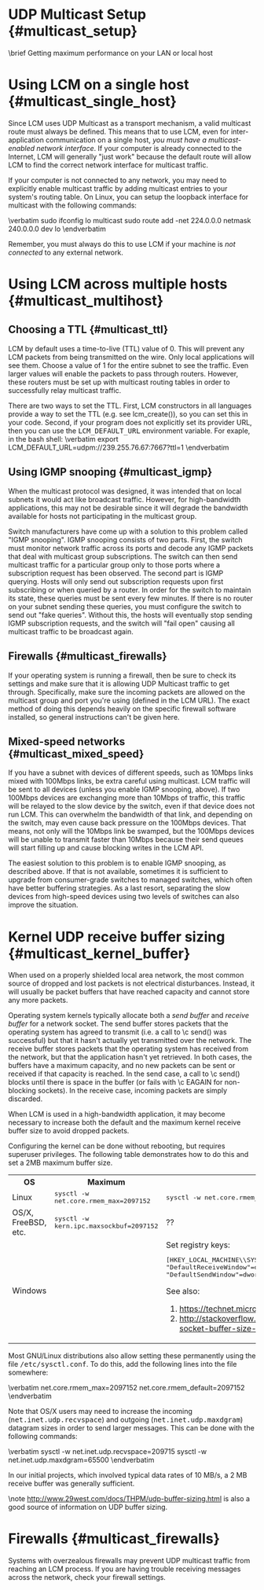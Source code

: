 UDP Multicast Setup {#multicast_setup}
====
\brief Getting maximum performance on your LAN or local host

# Using LCM on a single host {#multicast_single_host}

Since LCM uses UDP Multicast as a transport mechanism, a valid multicast route
must always be defined.  This means that to use LCM, even for
inter-application communication on a single host, <em>you must have a
multicast-enabled network interface</em>.  If your computer is already
connected to the Internet, LCM will generally "just work" because the default
route will allow LCM to find the correct network interface for multicast
traffic.

If your computer is not connected to any network, you may need to explicitly
enable multicast traffic by adding multicast entries to your system's routing
table.  On Linux, you can setup the loopback interface for multicast with the
following commands:

\verbatim
  sudo ifconfig lo multicast
  sudo route add -net 224.0.0.0 netmask 240.0.0.0 dev lo
\endverbatim
    
Remember, you must always do this to use LCM if your machine is <em>not
connected</em> to any external network.

# Using LCM across multiple hosts {#multicast_multihost}

## Choosing a TTL {#multicast_ttl}

LCM by default uses a time-to-live (TTL) value of 0.  This will prevent any
LCM packets from being transmitted on the wire.  Only local applications will
see them.  Choose a value of 1 for the entire subnet to see the traffic.  Even
larger values will enable the packets to pass through routers.  However, these
routers must be set up with multicast routing tables in order to successfully
relay multicast traffic.
    
There are two ways to set the TTL.  First, LCM constructors in all languages
provide a way to set the TTL (e.g. see lcm_create()), so you can set this in
your code.  Second, if your program does not explicitly set its provider URL,
then you can use the <tt>LCM_DEFAULT_URL</tt> environment variable.  For
exaple, in the bash shell:
\verbatim
  export LCM_DEFAULT_URL=udpm://239.255.76.67:7667?ttl=1
\endverbatim

## Using IGMP snooping {#multicast_igmp}

When the multicast protocol was designed, it was intended that on local
subnets it would act like broadcast traffic.  However, for high-bandwidth
applications, this may not be desirable since it will degrade the bandwidth
available for hosts not participating in the multicast group.

Switch manufacturers have come up with a solution to this problem called "IGMP
snooping".  IGMP snooping consists of two parts.  First, the switch must
monitor network traffic across its ports and decode any IGMP packets that deal
with multicast group subscriptions.  The switch can then send multicast
traffic for a particular group only to those ports where a subscription
request has been observed.  The second part is IGMP querying.  Hosts will only
send out subscription requests upon first subscribing or when queried by a
router.  In order for the switch to maintain its state, these queries must be
sent every few minutes.  If there is no router on your subnet sending these
queries, you must configure the switch to send out "fake queries".  Without
this, the hosts will eventually stop sending IGMP subscription requests, and
the switch will "fail open" causing all multicast traffic to be broadcast
again.

## Firewalls {#multicast_firewalls}

If your operating system is running a firewall, then be sure to check its
settings and make sure that it is allowing UDP Multicast traffic to get
through.  Specifically, make sure the incoming packets are allowed on the
multicast group and port you're using (defined in the LCM URL).  The exact
method of doing this depends heavily on the specific firewall software
installed, so general instructions can't be given here.

## Mixed-speed networks {#multicast_mixed_speed}

If you have a subnet with devices of different speeds, such as 10Mbps links
mixed with 100Mbps links, be extra careful using multicast.  LCM traffic will
be sent to all devices (unless you enable IGMP snooping, above).  If two
100Mbps devices are exchanging more than 10Mbps of traffic, this traffic will
be relayed to the slow device by the switch, even if that device does not run
LCM.  This can overwhelm the bandwidth of that link, and depending on the
switch, may even cause back pressure on the 100Mbps devices.  That means, not
only will the 10Mbps link be swamped, but the 100Mbps devices will be unable
to transmit faster than 10Mbps because their send queues will start filling up
and cause blocking writes in the LCM API.

The easiest solution to this problem is to enable IGMP snooping, as described
above.  If that is not available, sometimes it is sufficient to upgrade from
consumer-grade switches to managed switches, which often have better buffering
strategies.  As a last resort, separating the slow devices from high-speed
devices using two levels of switches can also improve the situation.

# Kernel UDP receive buffer sizing {#multicast_kernel_buffer}

When used on a properly shielded local area network, the most common source of
dropped and lost packets is not electrical disturbances.  Instead, it will
usually be packet buffers that have reached capacity and cannot store any more
packets.

Operating system kernels typically allocate both a <em>send buffer</em> and
<em>receive buffer</em> for a network socket.  The send buffer stores packets
that the operating system has agreed to transmit (i.e. a call to \c send() was
successful) but that it hasn't actually yet transmitted over the network.  The
receive buffer stores packets that the operating system has received from the
network, but that the application hasn't yet retrieved.  In both cases, the
buffers have a maximum capacity, and no new packets can be sent or received if
that capacity is reached.  In the send case, a call to
\c send() blocks until there is space in the buffer (or fails with
\c EAGAIN for non-blocking sockets).  In the receive case, incoming
packets are simply discarded.
    
When LCM is used in a high-bandwidth application, it may become necessary to
increase both the default and the maximum kernel receive buffer size to avoid
dropped packets.
    
Configuring the kernel can be done without rebooting, but requires
superuser privileges. The following table demonstrates how to do this and set
a 2MB maximum buffer size.
    
<table>
<tr><th>OS</th><th>Maximum</th><th>Default</th>
<tr><td>Linux</td>
    <td><tt>sysctl -w net.core.rmem_max=2097152</tt></td>
    <td><tt>sysctl -w net.core.rmem_default=2097152</tt></td>
</tr><tr>
    <td>OS/X, FreeBSD, etc.</td>
    <td><tt>sysctl -w kern.ipc.maxsockbuf=2097152</tt></td>
    <td>??</td>
</tr>
</tr><tr>
<td>Windows</td>
<td></td>
<td>Set registry keys:
<pre>
[HKEY_LOCAL_MACHINE\\SYSTEM\\CurrentControlSet\\services\\AFD\\Parameters]
"DefaultReceiveWindow"=dword:00200000
"DefaultSendWindow"=dword:00200000
</pre>

See also:
1. https://technet.microsoft.com/en-us/library/bb726981.aspx#EBAA
2. http://stackoverflow.com/questions/18985816/change-default-socket-buffer-size-under-windows
</td>
</tr>
</table>

Most GNU/Linux distributions also allow setting these permanently using the
file <tt>/etc/sysctl.conf</tt>.  To do this, add the following
lines into the file somewhere:

\verbatim
    net.core.rmem_max=2097152
    net.core.rmem_default=2097152
\endverbatim
    
Note that OS/X users may need to increase the incoming
(<tt>net.inet.udp.recvspace</tt>) and outgoing
(<tt>net.inet.udp.maxdgram</tt>) datagram sizes in order to send
larger messages. This can be done with
the following commands:

\verbatim
    sysctl -w net.inet.udp.recvspace=209715
    sysctl -w net.inet.udp.maxdgram=65500
\endverbatim

In our initial projects, which involved typical data rates of 10 MB/s, a 2 MB
receive buffer was generally sufficient.

\note http://www.29west.com/docs/THPM/udp-buffer-sizing.html is also a good source of information on UDP buffer sizing.

# Firewalls {#multicast_firewalls}

Systems with overzealous firewalls may prevent UDP multicast traffic from
reaching an LCM process.  If you are having trouble receiving messages across
the network, check your firewall settings.
